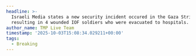 ```yaml
---
headline: >-
  Israeli Media states a new security incident occured in the Gaza Strip,
  resulting in 4 wounded IOF soldiers who were evacuated to hospitals.
author_name: TMP Live Team
timestamp: '2025-10-03T15:08:34.029211+00:00'
tags:
  - Breaking
---
```


